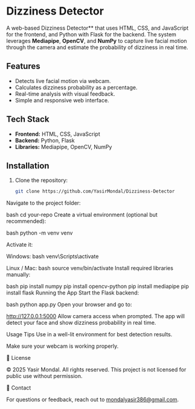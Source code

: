 # Dizziness Detector

A web-based Dizziness Detector** that uses HTML, CSS, and JavaScript for the frontend, and Python with Flask for the backend.
The system leverages **Mediapipe**, **OpenCV**, and **NumPy** to capture live facial motion through the camera and estimate the probability of dizziness in real time.

## Features
- Detects live facial motion via webcam.
- Calculates dizziness probability as a percentage.
- Real-time analysis with visual feedback.
- Simple and responsive web interface.

## Tech Stack
- **Frontend:** HTML, CSS, JavaScript  
- **Backend:** Python, Flask  
- **Libraries:** Mediapipe, OpenCV, NumPy  

## Installation
1. Clone the repository:
   ```bash
   git clone https://github.com/YasirMondal/Dizziness-Detector
Navigate to the project folder:

bash
cd your-repo
Create a virtual environment (optional but recommended):

bash
python -m venv venv

Activate it:

Windows:
bash
venv\Scripts\activate

Linux / Mac:
bash
source venv/bin/activate
Install required libraries manually:

bash
pip install numpy
pip install opencv-python
pip install mediapipe
pip install flask
Running the App
Start the Flask backend:

bash
python app.py
Open your browser and go to:

http://127.0.0.1:5000
Allow camera access when prompted. The app will detect your face and show dizziness probability in real time.

Usage Tips
Use in a well-lit environment for best detection results.

Make sure your webcam is working properly.

📄 License

© 2025 Yasir Mondal. All rights reserved.
This project is not licensed for public use without permission.

📧 Contact

For questions or feedback, reach out to mondalyasir386@gmail.com.
